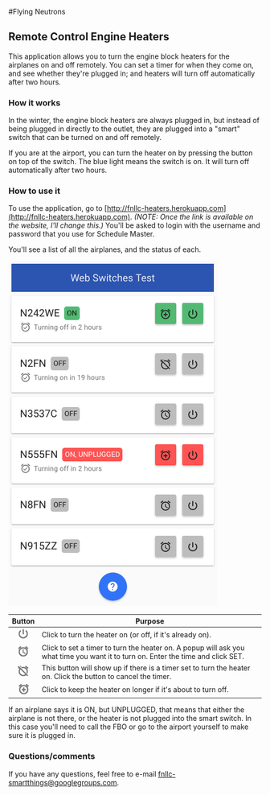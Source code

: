 #Flying Neutrons
## Remote Control Engine Heaters

This application allows you to turn the engine block heaters for the airplanes on and off remotely.  You can set a timer for when they come on, and see whether they're plugged in; and heaters will turn off automatically after two hours.

### How it works
In the winter, the engine block heaters are always plugged in, but instead of being plugged in directly to the outlet, they are plugged into a "smart" switch that can be turned on and off remotely.

If you are at the airport, you can turn the heater on by pressing the button on top of the switch.  The blue light means the switch is on.  It will turn off automatically after two hours.

### How to use it
To use the application, go to [http://fnllc-heaters.herokuapp.com](http://fnllc-heaters.herokuapp.com).  *(NOTE: Once the link is available on the website, I'll change this.)*  You'll be asked to login with the username and password that you use for Schedule Master.

You'll see a list of all the airplanes, and the status of each.

![](screenshot.png)

| Button | Purpose |
|:-------------:| ------------- |
| ![](onoff.png) | Click to turn the heater on (or off, if it's already on). |
| ![](timeron.png) | Click to set a timer to turn the heater on.  A popup will ask you what time you want it to turn on.  Enter the time and click SET. |
| ![](timeroff.png) | This button will show up if there is a timer set to turn the heater on.  Click the button to cancel the timer. |
| ![](timerextend.png) | Click to keep the heater on longer if it's about to turn off. |

If an airplane says it is ON, but UNPLUGGED, that means that either the airplane is not there, or the heater is not plugged into the smart switch.  In this case you'll need to call the FBO or go to the airport yourself to make sure it is plugged in.

### Questions/comments
If you have any questions, feel free to e-mail [fnllc-smartthings@googlegroups.com](mailto:fnllc-smartthings@googlegroups.com).